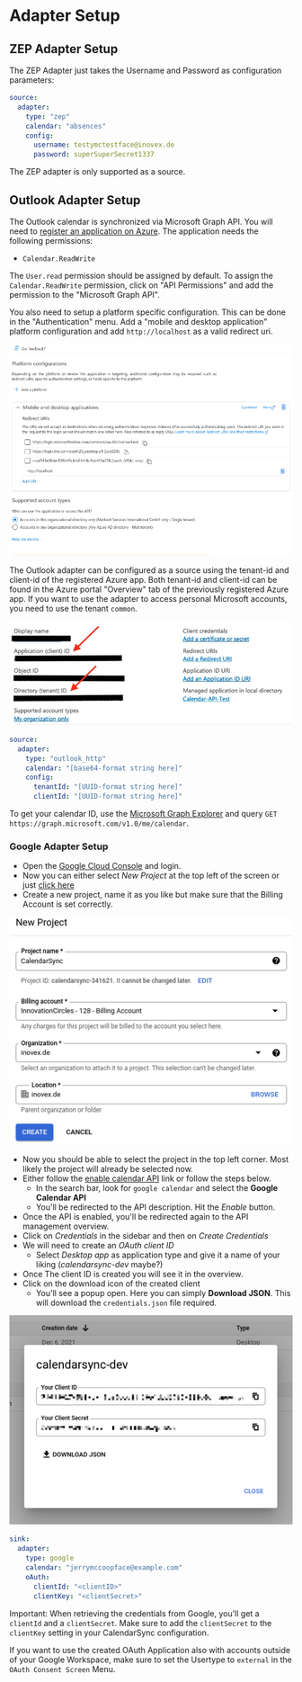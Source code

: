 # Adapter Setup

## ZEP Adapter Setup

The ZEP Adapter just takes the Username and Password as configuration parameters:

```yaml
source:
  adapter:
    type: "zep"
    calendar: "absences"
    config:
      username: testymctestface@inovex.de
      password: superSuperSecret1337
```

The ZEP adapter is only supported as a source.

## Outlook Adapter Setup
The Outlook calendar is synchronized via Microsoft Graph API. You will need to 
[register an application on Azure](https://docs.microsoft.com/en-us/azure/active-directory/develop/quickstart-register-app).
The application needs the following permissions:

* `Calendar.ReadWrite`

The `User.read` permission should be assigned by default. To assign the `Calendar.ReadWrite` permission, click on "API Permissions" and add the permission to the "Microsoft Graph API".

You also need to setup a platform specific configuration. This can be done in the "Authentication" menu. Add a "mobile and desktop application" platform configuration and add `http://localhost` as a valid redirect uri.

![](../assets/azure_platform_config.png)

The Outlook adapter can be configured as a source using the tenant-id and client-id of the registered Azure app. Both
tenant-id and client-id can be found in the Azure portal "Overview" tab of the previously registered Azure app. If you want to use the adapter to access personal Microsoft accounts, you need to use the tenant `common`.

![](../assets/azure_app_ids.jpg)

```yaml
source:
  adapter:
    type: "outlook_http"
    calendar: "[base64-format string here]"
    config:
      tenantId: "[UUID-format string here]"
      clientId: "[UUID-format string here]"
```

To get your calendar ID, use the [Microsoft Graph Explorer](https://developer.microsoft.com/en-us/graph/graph-explorer) and query `GET https://graph.microsoft.com/v1.0/me/calendar`.


### Google Adapter Setup

+ Open the [Google Cloud Console](https://console.cloud.google.com/home/dashboard) and login.
+ Now you can either select *New Project* at the top left of the screen or just [click here](https://console.cloud.google.com/projectcreate)
+ Create a new project, name it as you like but make sure that the Billing Account is set correctly.

![new-project](../assets/gcloud-new-project.png)

+ Now you should be able to select the project in the top left corner. Most likely the project will already be selected now.
+ Either follow the [enable calendar API](https://console.cloud.google.com/flows/enableapi?apiid=calendar-json.googleapis.com) link or follow the steps below.
    + In the search bar, look for `google calendar` and select the **Google Calendar API**
    + You'll be redirected to the API description. Hit the *Enable* button.
+ Once the API is enabled, you'll be redirected again to the API management overview.
+ Click on *Credentials* in the sidebar and then on *Create Credentials*
+ We will need to create an *OAuth client ID*
    + Select *Desktop app* as application type and give it a name of your liking (*calendarsync-dev* maybe?)
+ Once The client ID is created you will see it in the overview.
+ Click on the download icon of the created client
    + You'll see a popup open. Here you can simply **Download JSON**. This will download the `credentials.json` file required.

![client-id-popup](../assets/gcloud-oauth-client.png)

```yaml
sink:
  adapter:
    type: google
    calendar: "jerrymccoopface@example.com"
    oAuth:
      clientId: "<clientID>"
      clientKey: "<clientSecret>"
```

Important: When retrieving the credentials from Google, you'll get a `clientId`
and a `clientSecret`. Make sure to add the `clientSecret` to the `clientKey`
setting in your CalendarSync configuration.

If you want to use the created OAuth Application also with accounts outside of your Google Workspace, make sure to set the Usertype to `external` in the `OAuth Consent Screen` Menu.
